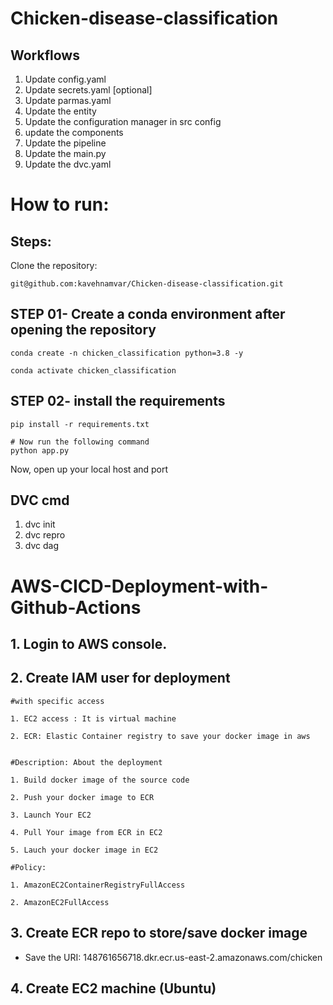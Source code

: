 # Chicken-disease-classification


## Workflows

1. Update config.yaml
2. Update secrets.yaml [optional]
3. Update parmas.yaml
4. Update the entity
5. Update the configuration manager in src config
6. update the components 
7. Update the pipeline
8. Update the main.py
9. Update the dvc.yaml


# How to run:

## Steps:

Clone the repository:

``` 
git@github.com:kavehnamvar/Chicken-disease-classification.git 
```

## STEP 01- Create a conda environment after opening the repository

```
conda create -n chicken_classification python=3.8 -y
```
```
conda activate chicken_classification
```

## STEP 02- install the requirements

```
pip install -r requirements.txt
```
```
# Now run the following command
python app.py
```

Now, open up your local host and port

## DVC cmd

1. dvc init 
2. dvc repro
3. dvc dag

# AWS-CICD-Deployment-with-Github-Actions

## 1. Login to AWS console.

## 2. Create IAM user for deployment

```
#with specific access

1. EC2 access : It is virtual machine

2. ECR: Elastic Container registry to save your docker image in aws


#Description: About the deployment

1. Build docker image of the source code

2. Push your docker image to ECR

3. Launch Your EC2 

4. Pull Your image from ECR in EC2

5. Lauch your docker image in EC2

#Policy:

1. AmazonEC2ContainerRegistryFullAccess

2. AmazonEC2FullAccess
```

## 3. Create ECR repo to store/save docker image

- Save the URI: 148761656718.dkr.ecr.us-east-2.amazonaws.com/chicken

## 4. Create EC2 machine (Ubuntu)


